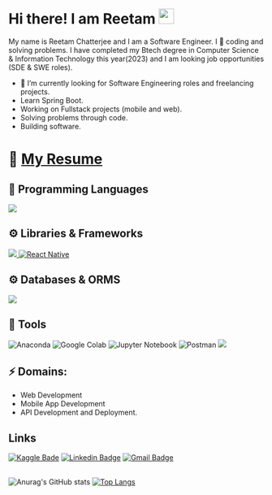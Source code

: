 # Hi there! I am Reetam <img src="https://raw.githubusercontent.com/MartinHeinz/MartinHeinz/master/wave.gif" width="30px">

My name is Reetam Chatterjee and I am a Software Engineer. I :blue_heart: coding and solving problems. I have completed my Btech degree in Computer Science & Information Technology this year(2023) and I am looking job opportunities (SDE & SWE roles).

- 🔭 I’m currently looking for Software Engineering roles and freelancing projects.
- Learn Spring Boot.
- Working on Fullstack projects (mobile and web).
- Solving problems through code.
- Building software.

# :page_facing_up: [My Resume](https://drive.google.com/file/d/1AJR0IBKcTWxU6J0-7Rk_D5lWK9J0ugm1/view?usp=sharing)

## :wrench: Programming Languages
<span>
  <a href="https://skillicons.dev">
    <img src="https://skillicons.dev/icons?i=cpp,javascript,typescript,python,java" />
  </a>
</span>

## :gear: Libraries & Frameworks
<span>
  <a href="https://skillicons.dev">
        <img src="https://skillicons.dev/icons?i=nodejs,express,html,css,react,redux,flask,spring,nextjs,angular" />
       <img alt="React Native" src="https://img.shields.io/badge/React_Native-20232A?style=for-the-badge&logo=react&logoColor=61DAFB" />
      
  </a>
</span>

## :gear: Databases & ORMS
<span>
      <a href="https://skillicons.dev">
        <img src="https://skillicons.dev/icons?i=mysql,mongodb,sequelize,postgresql,prisma" />
      </a>
</span>

## :toolbox: Tools
<span>
   <img alt="Anaconda" src="https://img.shields.io/badge/-Anaconda-47A248?style=flat-square&logo=anaconda&logoColor=white" />
  <img alt="Google Colab" src="https://img.shields.io/badge/Colab-F9AB00?style=flat-square&logo=googlecolab&color=525252" />
  <img alt="Jupyter Notebook" src="https://img.shields.io/badge/jupyter-%23FA0F00.svg?style=flat-square&logo=jupyter&logoColor=white" />
   <img alt="Postman" src="https://img.shields.io/badge/Postman-FF6C37?logo=postman&logoColor=white" />

  
  <a href="https://skillicons.dev">
    <img src="https://skillicons.dev/icons?i=bash,git,vscode,webpack,kafka" />
  </a>
</span>

## ⚡ Domains:
- Web Development
- Mobile App Development
- API Development and Deployment.

## Links
[![Kaggle Bade](https://img.shields.io/badge/Kaggle-20BEFF?style=flat-square&logo=Kaggle&logoColor=white)](https://www.kaggle.com/reetamchatterjee)
[![Linkedin Badge](https://img.shields.io/badge/-ReetamChatterjee-blue?style=flat-square&logo=Linkedin&logoColor=white&link=https://www.linkedin.com/in/reetam-chatterjee-227a23190/)](https://www.linkedin.com/in/reetam-chatterjee-227a23190/)
[![Gmail Badge](https://img.shields.io/badge/-ReetamChatterjee-d14836?style=flat-square&logo=Gmail&logoColor=white&link=mailto:reetamraj2@gmail.com)](mailto:reetamraj2@gmail.com)
<br></br>

![Anurag's GitHub stats](https://github-readme-stats.vercel.app/api?username=reetam101&show=icons,reviews,discussions_started,discussions_answered,prs_merged,prs_merged_percentage&theme=radical)
[![Top Langs](https://github-readme-stats.vercel.app/api/top-langs/?username=reetam101&layout=donut&hide=jupyter%20%notebook&theme=radical)](https://github.com/anuraghazra/github-readme-stats)
